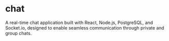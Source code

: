 # chat
A real-time chat application built with React, Node.js, PostgreSQL, and Socket.io, designed to enable seamless communication through private and group chats.
